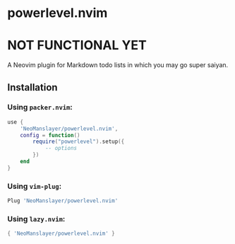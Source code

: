 # powerlevel.nvim

# NOT FUNCTIONAL YET

A Neovim plugin for Markdown todo lists in which you may go super saiyan.

## Installation

### Using `packer.nvim`:

```lua
use {
    'NeoManslayer/powerlevel.nvim',
    config = function()
        require("powerlevel").setup({
            -- options
        })
    end
}
```

### Using `vim-plug`:

```lua
Plug 'NeoManslayer/powerlevel.nvim'
```

### Using `lazy.nvim`:

```lua
{ 'NeoManslayer/powerlevel.nvim' }
```
